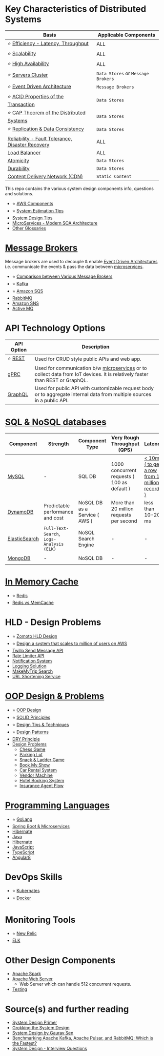 # Key Characteristics of Distributed Systems

| Basis                                                                                  | Applicable Components              |
|----------------------------------------------------------------------------------------|------------------------------------|
| :star: [Efficiency - Latency, Throughput](src/1_HLDDesignComponents/0_SystemGlossaries/LatencyThroughput.md)                        | ALL                                |
| :star: [Scalability](src/1_HLDDesignComponents/0_SystemGlossaries/Scalability.md)                                                   | ALL                                |
| :star: [High Availability](src/1_HLDDesignComponents/0_SystemGlossaries/HighAvailability.md)                                        | ALL                                |
| :star: [Servers Cluster](src/1_HLDDesignComponents/0_SystemGlossaries/ServersCluster.md)                                            | `Data Stores` or `Message Brokers` |
| :star: [Event Driven Architecture](src/1_HLDDesignComponents/0_SystemGlossaries/EventDrivenArchitecture.md)                         | `Message Brokers`                  |
| :star: [ACID Properties of the Transaction](src/1_HLDDesignComponents/0_SystemGlossaries/ACIDPropertyTransaction.md)                | `Data Stores`                      |
| :star: [CAP Theorem of the Distributed Systems](src/1_HLDDesignComponents/0_SystemGlossaries/CAPTheorem.md)                         | `Data Stores`                      |
| :star: [Replication & Data Consistency](src/1_HLDDesignComponents/0_SystemGlossaries/ReplicationAndDataConsistency.md)              | `Data Stores`                      |
| [Reliability - Fault Tolerance, Disaster Recovery](src/1_HLDDesignComponents/0_SystemGlossaries/FaultTolerance&DisasterRecovery.md) | ALL                                |
| [Load Balancer](src/1_HLDDesignComponents/0_SystemGlossaries/LoadBalancer.md)                                                       | ALL                                |
| [Atomicity](src/1_HLDDesignComponents/0_SystemGlossaries/Atomicity.md)                                                              | `Data Stores`                      |
| [Durability](src/1_HLDDesignComponents/0_SystemGlossaries/Durability.md)                                                            | `Data Stores`                      |
| [Content Delivery Network (CDN)](src/1_HLDDesignComponents/0_SystemGlossaries/CDNs.md)                                              | `Static Content`                    |

This repo contains the various system design components info, questions and solutions.
- :star: [AWS Components](src/2_AWSComponents)
- :star: [System Estimation Tips](src/1_HLDDesignComponents/SystemEstimationTips.md)
- [System Design Tips](src/1_HLDDesignComponents/SystemDesignTips.md)
- [MicroServices - Modern SOA Architecture](src/1_HLDDesignComponents/1_MicroServicesSOA)
- [Other Glossaries](src/1_HLDDesignComponents/0_SystemGlossaries/README.md)

# [Message Brokers](src/1_HLDDesignComponents/4_MessageBrokers)
Message brokers are used to decouple & enable [Event Driven Architectures](src/1_HLDDesignComponents/0_SystemGlossaries/EventDrivenArchitecture.md) i.e. communicate the events & pass the data between [microservices](src/1_HLDDesignComponents/1_MicroServicesSOA).
- :star: [Comparison between Various Message Brokers](src/1_HLDDesignComponents/4_MessageBrokers/KafkaVsRabbitMQVsSQSVsSNS.md)
- :star: [Kafka](src/1_HLDDesignComponents/4_MessageBrokers/Kafka.md)
- :star: [Amazon SQS](src/2_AWSComponents/5_MessageBrokerServices/AmazonSQS.md)
- [RabbitMQ](src/1_HLDDesignComponents/4_MessageBrokers/RabbitMQ.md)
- [Amazon SNS](src/2_AWSComponents/5_MessageBrokerServices/AmazonSNS.md)
- [Active MQ](src/1_HLDDesignComponents/4_MessageBrokers/ActiveMQ.md)

# API Technology Options

| API Option| Description                                                                                                                     |
| -----------|---------------------------------------------------------------------------------------------------------------------------------|
| :star: [REST](src/1_HLDDesignComponents/2_APITechOptions/REST.md) | Used for CRUD style public APis and web app.                                                                                    |
| [gPRC](src/1_HLDDesignComponents/2_APITechOptions/gPRC.md) | Used for communication b/w [microservices](src/1_HLDDesignComponents/1_MicroServicesSOA) or to collect data from IoT devices. It is relatively faster than REST or GraphQL. |
| [GraphQL](src/1_HLDDesignComponents/2_APITechOptions/GraphQL.md) | Used for public API with customizable request body or to aggregate internal data from multiple sources in a public API.         |

# [SQL & NoSQL databases](src/1_HLDDesignComponents/3_DatabaseComponents)

| Component                                                               | Strength                                | Component Type                | Very Rough Throughput (QPS)                 | Latency | Pricing Model                                              |
|-------------------------------------------------------------------------|-----------------------------------------|-------------------------------|---------------------------------------------|----------------|------------------------------------------------------------|
| [MySQL](src/1_HLDDesignComponents/3_DatabaseComponents)                                | -                                       | SQL DB                        | 1000 concurrent requests ( 100 as default ) | [< 10ms ( to get a row from 1 million records )](https://www.quora.com/How-can-we-calculate-the-throughput-of-MySQL?share=1)| `Open Source` ( [RDS](src/2_AWSComponents/RDS.md) on AWS ) |
| [DynamoDB](src/2_AWSComponents/6_DatabaseServices/AmazonDynamoDB.md) | Predictable performance and cost        | NoSQL DB as a Service ( AWS ) | More than 20 million requests per second    | less than 10-20 ms | `AWS Managed Service`                                      |
| [ElasticSearch](src/1_HLDDesignComponents/3_DatabaseComponents/ElasticSearch)              | `Full-Text-Search`, `Logs-Analysis (ELK)` | NoSQL Search Engine           | -                                           |-| `Paid`                                                     |
| [MongoDB](src/1_HLDDesignComponents/3_DatabaseComponents/MongoDB)                      | -                                       | NoSQL DB                      | -                                           | -| `Open Source`                                              |

# [In Memory Cache](src/1_HLDDesignComponents/3_DatabaseComponents/Redis)
- :star: [Redis](src/1_HLDDesignComponents/3_DatabaseComponents/Redis)
- [Redis vs MemCache](src/1_HLDDesignComponents/3_DatabaseComponents/Redis/RedisVsMemCache.md)

# HLD - Design Problems
- :star: [Zomoto HLD Design](src/3_HLDDesignProblems/ZomatoDesign)
- :star: [Design a system that scales to million of users on AWS](src/2_AWSComponents/0_AWSDesigns/DesignScalableSystemWithRDMS)
- [Twillo Send Message API](src/3_HLDDesignProblems/TwilloSendMessageAPI)
- [Rate Limiter API](src/3_HLDDesignProblems/RateLimiterAPI)
- [Notification System](src/3_HLDDesignProblems/NotificationSystem)
- [Logging Solution](src/3_HLDDesignProblems/LoggingSolution)
- [MakeMyTrip Search](src/3_HLDDesignProblems/MakeMyTripSearch)
- [URL Shortening Service](src/3_HLDDesignProblems/URLShorteningService)

# [OOP Design & Problems](src/4_ObjectOrientedDesign)
- :star: [OOP Design](src/4_ObjectOrientedDesign/OOP.md)
- :star: [SOLID Principles](src/4_ObjectOrientedDesign/SOLID.md)
- :star: [Design Tips & Techniques](src/4_ObjectOrientedDesign/TipsAndTechniques.md)
- :star: [Design Patterns](src/4_ObjectOrientedDesign/DesignPatterns)
- [DRY Principle](src/4_ObjectOrientedDesign/DRY.md)
- [Design Problems](src/4_ObjectOrientedDesign/OOPDesignProblems)
  - [Chess Game](src/4_ObjectOrientedDesign/OOPDesignProblems/ChessGame)
  - [Parking Lot](src/4_ObjectOrientedDesign/OOPDesignProblems/ParkingLot)
  - [Snack & Ladder Game](src/4_ObjectOrientedDesign/OOPDesignProblems/SnackAndLadderGame)
  - [Book My Show](src/4_ObjectOrientedDesign/OOPDesignProblems/BookMyShow)
  - [Car Rental System](src/4_ObjectOrientedDesign/OOPDesignProblems/CarRentalSystem)
  - [Vendor Machine](src/4_ObjectOrientedDesign/OOPDesignProblems/VendingMachine)
  - [Hotel Booking System](src/4_ObjectOrientedDesign/OOPDesignProblems/HotelBookingSystem)
  - [Insurance Agent Flow](src/4_ObjectOrientedDesign/OOPDesignProblems/Others/InsuranceAgentFlow.md)

# [Programming Languages](src/5_ProgrammingLanguages)
- :star: [GoLang](src/5_ProgrammingLanguages/1_GoLang)
- [Spring Boot & Microservices](src/5_ProgrammingLanguages/2_Java/SpringBootAndMicroServices)
- [Hibernate](src/5_ProgrammingLanguages/2_Java/Hibernate.md)
- [Java](src/5_ProgrammingLanguages/2_Java)
- [Hibernate](src/5_ProgrammingLanguages/2_Java/Hibernate.md)
- [JavaScript](src/5_ProgrammingLanguages/3_JavaScript)
- [TypeScript](src/5_ProgrammingLanguages/4_FrontEnd/TypeScript.md)
- [Angular8](src/5_ProgrammingLanguages/4_FrontEnd/Angular8.md)

# DevOps Skills
- :star: [Kubernates](src/1_HLDDesignComponents/6_DevOps/Kubernates.md)
- :star: [Docker](src/1_HLDDesignComponents/6_DevOps/Docker.md)

# Monitoring Tools
- :star: [New Relic](src/1_HLDDesignComponents/7_MonitoringTools/NewRelic.md)
- [ELK](src/1_HLDDesignComponents/7_MonitoringTools/ELK.md)

# Other Design Components
- [Apache Spark](src/1_HLDDesignComponents/8_BigDataTools/ApacheSpark.md)
- [Apache Web Server](https://apache.org/)
  - Web Server which can handle 512 concurrent requests.
- [Testing](src/6_Others/QATools/Readme.md)

# Source(s) and further reading
- [System Design Primer](https://github.com/donnemartin/system-design-primer)
- [Grokking the System Design](https://www.educative.io/courses/grokking-the-system-design-interview/39RwZr5PBwn)
- [System Design by Gaurav Sen](https://www.youtube.com/watch?v=xpDnVSmNFX0&list=PLMCXHnjXnTnvo6alSjVkgxV-VH6EPyvoX)
- [Benchmarking Apache Kafka, Apache Pulsar, and RabbitMQ: Which is the Fastest?](https://www.confluent.io/blog/kafka-fastest-messaging-system/)
- [System Design - Interview Questions](https://leetcode.com/discuss/interview-question/system-design?currentPage=1&orderBy=hot&query=)